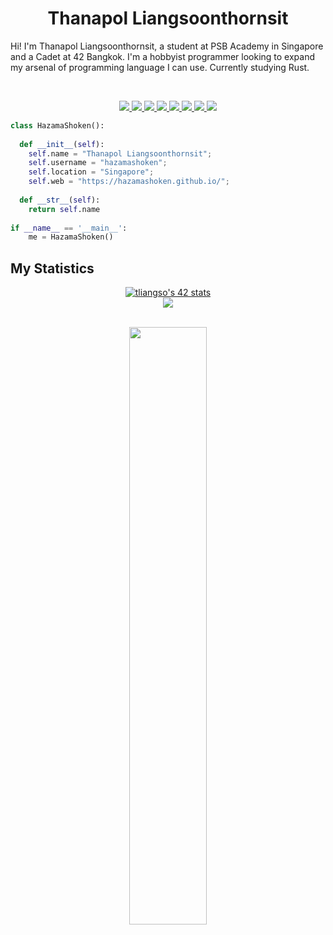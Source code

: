 <h1 align="center">
  <b>Thanapol Liangsoonthornsit</b>
</h1>

Hi! I'm Thanapol Liangsoonthornsit, a student at PSB Academy in Singapore and a Cadet at 42 Bangkok. I'm a hobbyist programmer looking to expand my arsenal of programming language I can use. Currently studying Rust. 

<br>

<p>
<div align="center">
  <a href="https://html.com/">
    <img src="https://img.shields.io/badge/-HTML-c58545?style=for-the-badge&logo=html5&logoColor=c58545&labelColor=282828">
  </a>
  <a href="https://developer.mozilla.org/en-US/docs/Web/CSS">
    <img src="https://img.shields.io/badge/-CSS-d1a01f?style=for-the-badge&logo=css3&logoColor=d1a01f&labelColor=282828">
  </a>
  <a href="https://www.python.org/">
    <img src="https://img.shields.io/badge/-Python-98b982?style=for-the-badge&logo=python&logoColor=98b982&labelColor=282828">
  </a>
  <a href="https://www.rust-lang.org/">
    <img src="https://img.shields.io/badge/-Rust-964B00?style=for-the-badge&logo=rust&logoColor=964B00&labelColor=282828">
  </a>
  <a href="https://en.wikipedia.org/wiki/C_(programming_language)#:~:text=C%20(%2F%CB%88si%CB%90%2F,capabilities%20of%20the%20targeted%20CPUs.">
    <img src="https://img.shields.io/badge/-C lang-FFA500?style=for-the-badge&logo=c&logoColor=FFA500&labelColor=282828">
  </a>
  <a href="https://www.shellscript.sh/">
    <img src="https://img.shields.io/badge/-Shell-add8e6?style=for-the-badge&logo=PowerShell&logoColor=add8e6&labelColor=282828">
  </a>
  <a href="#">
    <img src="https://img.shields.io/badge/-JavaScript-F0DB4F?style=for-the-badge&logo=JavaScript&logoColor=F0DB4F&labelColor=282828">
  </a>
  <a href="#">
    <img src="https://img.shields.io/badge/-C++-FFA500?style=for-the-badge&logo=cplusplus&logoColor=FFA500&labelColor=282828">
  </a>
</div>
</p>

```python
class HazamaShoken():
    
  def __init__(self):
    self.name = "Thanapol Liangsoonthornsit";
    self.username = "hazamashoken";
    self.location = "Singapore";
    self.web = "https://hazamashoken.github.io/";
  
  def __str__(self):
    return self.name
   
if __name__ == '__main__':
    me = HazamaShoken()
```

## My Statistics
<div align="center">
	<a href="https://github.com/oakoudad/badge42">
		<img src="https://badge.mediaplus.ma/binary/tliangso?1337Badge=off&UM6P=off" alt="tliangso's 42 stats" />
	</a>
</div>
<div align="center">
	<img src="https://www.codewars.com/users/hazamashoken/badges/large" />
</div>


<br/>
<p align="center">
  <a href="https://hazamashoken.github.io/">
<!--   <img width="49.5%" src="https://github-readme-stats.vercel.app/api?username=hazamashoken&show_icons=true&theme=chartreuse-dark&hide_border=true&count_private=true" /> -->
    <img width="49.5%" src="https://github-readme-streak-stats.herokuapp.com/?user=hazamashoken&theme=chartreuse-dark&hide_border=true&count_private=true" />
<!--     <img height="180em" src="https://github-readme-stats.vercel.app/api/top-langs/?username=hazamashoken&exclude_repo=KNN-Image-Classification&show_icons=true&hide_border=true&langs_count=10&layout=compact&theme=chartreuse-dark"/> -->
</p>

  </a>
</p>
<br>



